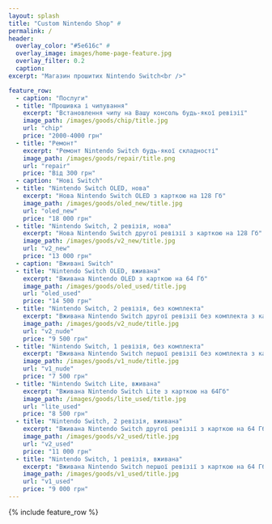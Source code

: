 ```yaml
---
layout: splash
title: "Custom Nintendo Shop" #
permalink: /
header:
  overlay_color: "#5e616c" #
  overlay_image: images/home-page-feature.jpg
  overlay_filter: 0.2
  caption:
excerpt: "Магазин прошитих Nintendo Switch<br />"

feature_row:
  - caption: "Послуги"
  - title: "Прошивка і чипування"
    excerpt: "Встановлення чипу на Вашу консоль будь-якої ревізії"
    image_path: /images/goods/chip/title.jpg
    url: "chip"
    price: "2000-4000 грн"
  - title: "Ремонт"
    excerpt: "Ремонт Nintendo Switch будь-якої складності"
    image_path: /images/goods/repair/title.png
    url: "repair"
    price: "Від 300 грн"
  - caption: "Нові Switch"
  - title: "Nintendo Switch OLED, нова"
    excerpt: "Нова Nintendo Switch OLED з карткою на 128 Гб"
    image_path: /images/goods/oled_new/title.jpg
    url: "oled_new"
    price: "18 000 грн"
  - title: "Nintendo Switch, 2 ревізія, нова"
    excerpt: "Нова Nintendo Switch другої ревізії з карткою на 128 Гб"
    image_path: /images/goods/v2_new/title.jpg
    url: "v2_new"
    price: "13 000 грн"
  - caption: "Вживані Switch"
  - title: "Nintendo Switch OLED, вживана"
    excerpt: "Вживана Nintendo OLED з карткою на 64 Гб"
    image_path: /images/goods/oled_used/title.jpg
    url: "oled_used"
    price: "14 500 грн"
  - title: "Nintendo Switch, 2 ревізія, без комплекта"
    excerpt: "Вживана Nintendo Switch другої ревізії без комплекта з карткою на 64 Гб"
    image_path: /images/goods/v2_nude/title.jpg
    url: "v2_nude"
    price: "9 500 грн"
  - title: "Nintendo Switch, 1 ревізія, без комплекта"
    excerpt: "Вживана Nintendo Switch першої ревізії без комплекта з карткою на 64 Гб"
    image_path: /images/goods/v1_nude/title.jpg
    url: "v1_nude"
    price: "7 500 грн"
  - title: "Nintendo Switch Lite, вживана"
    excerpt: "Вживана Nintendo Switch Lite з карткою на 64Гб"
    image_path: /images/goods/lite_used/title.jpg
    url: "lite_used"
    price: "8 500 грн"
  - title: "Nintendo Switch, 2 ревізія, вживана"
    excerpt: "Вживана Nintendo Switch другої ревізії з карткою на 64 Гб"
    image_path: /images/goods/v2_used/title.jpg
    url: "v2_used"
    price: "11 000 грн"
  - title: "Nintendo Switch, 1 ревізія, вживана"
    excerpt: "Вживана Nintendo Switch першої ревізії з карткою на 64 Гб"
    image_path: /images/goods/v1_used/title.jpg
    url: "v1_used"
    price: "9 000 грн"
---
```


{% include feature_row %}